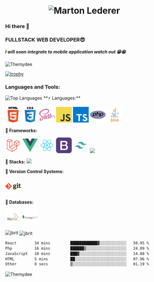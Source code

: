 
<h1 align="center">
  <img src="https://raw.githubusercontent.com/Themydee/Themydee/master/name.svg" alt="Marton Lederer" />
</h1>


### Hi there 👋


<h3>FULLSTACK WEB DEVELOPER😎</h3>
<h5>I will soon integrate to mobile application watch out 😁😁</h5>

<p align="left"> <img src="https://komarev.com/ghpvc/?username=Themydee&label=Profile%20views&color=0e75b6&style=flat" alt="Themydee" /> </p>




[![trophy](https://github-profile-trophy.vercel.app/?username=themydee)](https://github.com/themydee/github-profile-trophy)
<h3 align="left">Languages and Tools:</h3>

<img src="https://github-readme-stats.vercel.app/api/top-langs/?username=themydee&langs_count=10&title_color=00ff99&text_color=ffffff&icon_color=00ff77&bg_color=000000&hide_border=true&locale=en&custom_title=Top%20%Languages" alt="Top Languages" />
**⚡️ Languages:**

<code><img height="50" src="https://raw.githubusercontent.com/github/explore/80688e429a7d4ef2fca1e82350fe8e3517d3494d/topics/html/html.png"></code>
<code><img height="50" src="https://raw.githubusercontent.com/github/explore/80688e429a7d4ef2fca1e82350fe8e3517d3494d/topics/css/css.png"></code>
<code><img height="50" src="https://raw.githubusercontent.com/github/explore/80688e429a7d4ef2fca1e82350fe8e3517d3494d/topics/sass/sass.png"></code>
<code><img height="50" src="https://raw.githubusercontent.com/github/explore/80688e429a7d4ef2fca1e82350fe8e3517d3494d/topics/javascript/javascript.png"></code>
<code><img height="50" src="https://raw.githubusercontent.com/github/explore/80688e429a7d4ef2fca1e82350fe8e3517d3494d/topics/typescript/typescript.png"></code>
<code><img height="50" src="https://raw.githubusercontent.com/github/explore/80688e429a7d4ef2fca1e82350fe8e3517d3494d/topics/php/php.png"></code>
<code><img height="50" src="https://raw.githubusercontent.com/github/explore/80688e429a7d4ef2fca1e82350fe8e3517d3494d/topics/java/java.png"></code>

**🌱 Frameworks:**

<code><img height="50" src="https://raw.githubusercontent.com/github/explore/80688e429a7d4ef2fca1e82350fe8e3517d3494d/topics/laravel/laravel.png"></code>
<code><img height="50" src="https://raw.githubusercontent.com/github/explore/80688e429a7d4ef2fca1e82350fe8e3517d3494d/topics/vue/vue.png"></code>
<code><img height="50" src="https://raw.githubusercontent.com/github/explore/80688e429a7d4ef2fca1e82350fe8e3517d3494d/topics/react/react.png"></code>
<code><img height="50" src="https://raw.githubusercontent.com/github/explore/80688e429a7d4ef2fca1e82350fe8e3517d3494d/topics/bootstrap/bootstrap.png"></code>
<code><img height="50" src="https://raw.githubusercontent.com/github/explore/80688e429a7d4ef2fca1e82350fe8e3517d3494d/topics/tailwind/tailwind.png"></code>
<code><img height="50" src="https://raw.githubusercontent.com/github/explore/80688e429a7d4ef2fca1e82350fe8e3517d3494d/topics/mui/mui.png"></code>

**🌱 Stacks:**
<code><img height="50" src="https://raw.githubusercontent.com/github/explore/80688e429a7d4ef2fca1e82350fe8e3517d3494d/topics/mern/mern.png"></code>


**🎡 Version Control Systems:**

<code><img height="50" src="https://raw.githubusercontent.com/github/explore/80688e429a7d4ef2fca1e82350fe8e3517d3494d/topics/git/git.png"></code>

**🚀 Databases:**

<code><img height="50" src="https://raw.githubusercontent.com/github/explore/80688e429a7d4ef2fca1e82350fe8e3517d3494d/topics/mysql/mysql.png"></code>
<code><img height="50" src="https://raw.githubusercontent.com/github/explore/80688e429a7d4ef2fca1e82350fe8e3517d3494d/topics/mongodb/mongodb.png"></code>


  
<p><img align="left" src="https://github-readme-stats.vercel.app/api/top-langs?username=Themydee&show_icons=true&locale=en&layout=compact" alt="jbrit" /></p>

<p>&nbsp;<img align="center" src="https://github-readme-stats.vercel.app/api?username=Themydee&show_icons=true&locale=en" alt="jbrit" /></p>
<!--START_SECTION:waka-->

```txt
React        34 mins         ████████████▓░░░░░░░░░░░░   50.95 %
Php          16 mins         ██████▒░░░░░░░░░░░░░░░░░░   24.89 %
JavaScript   10 mins         ███▓░░░░░░░░░░░░░░░░░░░░░   14.88 %
HTML         5 mins          ██░░░░░░░░░░░░░░░░░░░░░░░   07.96 %
Other        0 secs          ▒░░░░░░░░░░░░░░░░░░░░░░░░   01.19 %
```

<!--END_SECTION:waka-->


<p><img align="center" src="https://github-readme-streak-stats.herokuapp.com/?user=Themydee" alt="Themydee" /></p>
